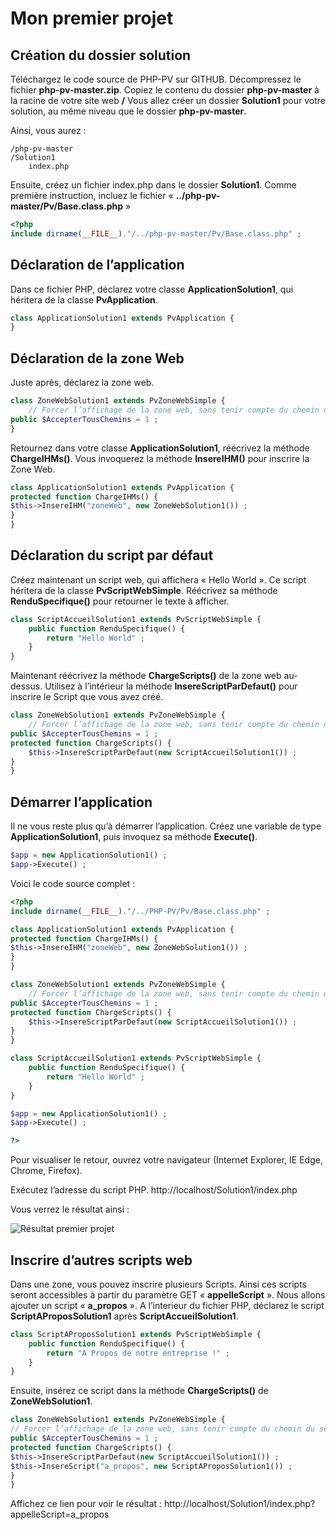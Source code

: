 # Mon premier projet

## Création du dossier solution

Téléchargez le code source de PHP-PV sur GITHUB. Décompressez le fichier **php-pv-master.zip**. Copiez le contenu du dossier **php-pv-master** à la racine de votre site web **/**
Vous allez créer un dossier **Solution1** pour votre solution, au même niveau que le dossier **php-pv-master**. 

Ainsi, vous aurez :

```
/php-pv-master
/Solution1
	index.php
```	

Ensuite, créez un fichier index.php dans le dossier **Solution1**.
Comme première instruction, incluez le fichier « **../php-pv-master/Pv/Base.class.php** »

```php
<?php
include dirname(__FILE__)."/../php-pv-master/Pv/Base.class.php" ;
```

## Déclaration de l’application

Dans ce fichier PHP, déclarez votre classe **ApplicationSolution1**, qui héritera de la classe **PvApplication**.

```php
class ApplicationSolution1 extends PvApplication {
}
```

## Déclaration de la zone Web

Juste après, déclarez la zone web.

```php
class ZoneWebSolution1 extends PvZoneWebSimple {
	// Forcer l’affichage de la zone web, sans tenir compte du chemin du script
public $AccepterTousChemins = 1 ;
}
```

Retournez dans votre classe **ApplicationSolution1**, réécrivez la méthode **ChargeIHMs()**. Vous invoquerez la méthode **InsereIHM()** pour inscrire la Zone Web.

```php
class ApplicationSolution1 extends PvApplication {
protected function ChargeIHMs() {
$this->InsereIHM("zoneWeb", new ZoneWebSolution1()) ;
}
}
```

## Déclaration du script par défaut

Créez maintenant un script web, qui affichera « Hello World ».
Ce script héritera de la classe **PvScriptWebSimple**. Réécrivez sa méthode **RenduSpecifique()** pour retourner le texte à afficher.

```php
class ScriptAccueilSolution1 extends PvScriptWebSimple {
	public function RenduSpecifique() {
		return "Hello World" ;
	}
}
```

Maintenant réécrivez la méthode **ChargeScripts()** de la zone web au-dessus. Utilisez à l’intérieur la méthode **InsereScriptParDefaut()** pour inscrire le Script que vous avez créé.

```php
class ZoneWebSolution1 extends PvZoneWebSimple {
	// Forcer l’affichage de la zone web, sans tenir compte du chemin du script
public $AccepterTousChemins = 1 ;
protected function ChargeScripts() {
	$this->InsereScriptParDefaut(new ScriptAccueilSolution1()) ;
}
}
```

## Démarrer l’application

Il ne vous reste plus qu’à démarrer l’application.
Créez une variable de type **ApplicationSolution1**, puis invoquez sa méthode **Execute()**.

```php
$app = new ApplicationSolution1() ;
$app->Execute() ;
```

Voici le code source complet :

```php
<?php
include dirname(__FILE__)."/../PHP-PV/Pv/Base.class.php" ;

class ApplicationSolution1 extends PvApplication {
protected function ChargeIHMs() {
$this->InsereIHM("zoneWeb", new ZoneWebSolution1()) ;
}
}

class ZoneWebSolution1 extends PvZoneWebSimple {
	// Forcer l’affichage de la zone web, sans tenir compte du chemin du script
public $AccepterTousChemins = 1 ;
protected function ChargeScripts() {
	$this->InsereScriptParDefaut(new ScriptAccueilSolution1()) ;
}
}

class ScriptAccueilSolution1 extends PvScriptWebSimple {
	public function RenduSpecifique() {
		return "Hello World" ;
	}
}

$app = new ApplicationSolution1() ;
$app->Execute() ;

?>
```

Pour visualiser le retour, ouvrez votre navigateur (Internet Explorer, IE Edge, Chrome, Firefox).

Exécutez l’adresse du script PHP.
http://localhost/Solution1/index.php

Vous verrez le résultat ainsi :

![Résultat premier projet](images/premierprojet.png)
 
## Inscrire d’autres scripts web

Dans une zone, vous pouvez inscrire plusieurs Scripts. Ainsi ces scripts seront accessibles à partir du paramètre GET « **appelleScript** ».
Nous allons ajouter un script « **a_propos** ». A l’interieur du fichier PHP, déclarez le script **ScriptAProposSolution1** après **ScriptAccueilSolution1**.

```php
class ScriptAProposSolution1 extends PvScriptWebSimple {
	public function RenduSpecifique() {
		return "A Propos de notre entreprise !" ;
	}
}
```

Ensuite, insérez ce script dans la méthode **ChargeScripts()** de **ZoneWebSolution1**.

```php
class ZoneWebSolution1 extends PvZoneWebSimple {
// Forcer l’affichage de la zone web, sans tenir compte du chemin du script
public $AccepterTousChemins = 1 ;
protected function ChargeScripts() {
$this->InsereScriptParDefaut(new ScriptAccueilSolution1()) ;
$this->InsereScript("a_propos", new ScriptAProposSolution1()) ;
}
}
```

Affichez ce lien pour voir le résultat :
http://localhost/Solution1/index.php?appelleScript=a_propos
